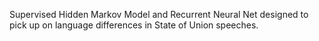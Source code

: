 Supervised Hidden Markov Model and Recurrent Neural Net designed to pick up on language differences in State of Union speeches.
